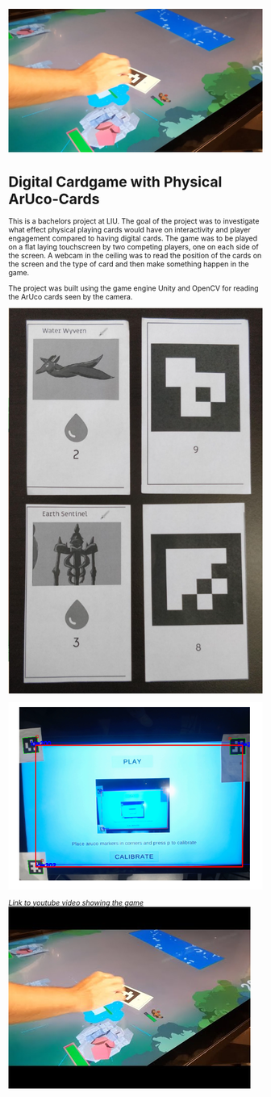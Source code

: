 ![An image of the game](/images/big_thumbnail.jpg)

# Digital Cardgame with Physical ArUco-Cards

This is a bachelors project at LIU. The goal of the project was to investigate what effect physical playing cards would have on interactivity and player engagement compared to having digital cards.
The game was to be played on a flat laying touchscreen by two competing players, one on each side of the screen. A webcam in the ceiling was to read the position of the cards on the screen and the type of card and then make something happen in the game.  

The project was built using the game engine Unity and OpenCV for reading the ArUco cards seen by the camera. 

![An image of the playing cards](/images/spelkort.png)

![An image of the calibration screen](/images/kalibrering.png)

*[Link to youtube video showing the game](https://youtu.be/-JwLrFs1Ud8?si=ypvmMAF9WvG5yPoF)*
[![Watch the video](/images/video_thumbnail.jpg)](https://youtu.be/-JwLrFs1Ud8?si=ypvmMAF9WvG5yPoF)

